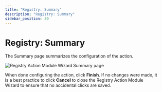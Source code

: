 ```yaml
---
title: "Registry: Summary"
description: "Registry: Summary"
sidebar_position: 30
---
```


# Registry: Summary

The Summary page summarizes the configuration of the action.

![Registry Action Module Wizard Summary page](/images/accessanalyzer/11.6/admin/action/registry/summary.webp)

When done configuring the action, click **Finish**. If no changes were made, it is a best practice
to click **Cancel** to close the Registry Action Module Wizard to ensure that no accidental clicks
are saved.
